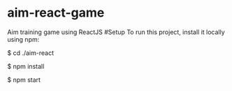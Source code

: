 # aim-react-game
Aim training game using ReactJS
#Setup
To run this project, install it locally using npm:

$ cd ./aim-react

$ npm install

$ npm start
